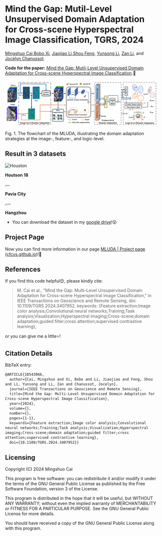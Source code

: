 # Mind the Gap: Mutil-Level Unsupervised Domain Adaptation for Cross-scene Hyperspectral Image Classification, TGRS, 2024

[Mingshuo Cai](cfcys.github.io),[Bobo Xi](https://scholar.google.com/citations?user=O4O-s4AAAAAJ&hl=zh-CN), [Jiaojiao Li](https://scholar.google.com/citations?user=Ccu3-acAAAAJ&hl=zh-CN&oi=sra),[Shou Feng](https://homepage.hrbeu.edu.cn/web/fengshou), [Yunsong Li](https://dblp.uni-trier.de/pid/87/5840.html), [Zan Li](https://web.xidian.edu.cn/zanli/), and [Jocelyn Chanussot](https://jocelyn-chanussot.net/).

**Code for the paper:** [Mind the Gap: Mutil-Level Unsupervised Domain Adaptation for Cross-scene Hyperspectral Image Classification](https://ieeexplore.ieee.org/document/10543066).🤩

![Houston](images/main.png)

Fig. 1. The flowchart of the MLUDA, illustrating the domain adaptation strategies at the image-, feature-, and logic-level.

## Result in 3 datasets

![Houston](images/Houston.gif)

**Houtson 18**

<img src="images/Pavia.gif" alt="Pavia" style="zoom: 30%;" />

**Pavia City**

<img src="images/SH2HZ.gif" alt="SH2HZ" style="zoom: 30%;" />

**Hangzhou**

* You can download the dataset in my [google drive](https://drive.google.com/drive/folders/1MbNQZD7Fwo1zSJwzvKCmmqOuEgerWdJe?usp=sharing)!😲

## Project Page 

Now you can find more information in our page [MLUDA | Project page (cfcys.github.io)](https://cfcys.github.io/paper/MLUDA.html)!🥳

References
--

If you find this code helpful😊, please kindly cite:

> M. Cai et al., "Mind the Gap: Multi-Level Unsupervised Domain Adaptation for Cross-scene Hyperspectral Image Classification," in IEEE Transactions on Geoscience and Remote Sensing, doi: 10.1109/TGRS.2024.3407952.
> keywords: {Feature extraction;Image color analysis;Convolutional neural networks;Training;Task analysis;Visualization;Hyperspectral imaging;Cross-scene;domain adaptation;guided filter;cross attention;supervised contrastive learning},

or you can give me a little⭐!

Citation Details
--

BibTeX entry:

```
@ARTICLE{10543066,
  author={Cai, Mingshuo and Xi, Bobo and Li, Jiaojiao and Feng, Shou and Li, Yunsong and Li, Zan and Chanussot, Jocelyn},
  journal={IEEE Transactions on Geoscience and Remote Sensing}, 
  title={Mind the Gap: Multi-Level Unsupervised Domain Adaptation for Cross-scene Hyperspectral Image Classification}, 
  year={2024},
  volume={},
  number={},
  pages={1-1},
  keywords={Feature extraction;Image color analysis;Convolutional neural networks;Training;Task analysis;Visualization;Hyperspectral imaging;Cross-scene;domain adaptation;guided filter;cross attention;supervised contrastive learning},
  doi={10.1109/TGRS.2024.3407952}}
```

Licensing
--

Copyright (C) 2024 Mingshuo Cai

This program is free software: you can redistribute it and/or modify it under the terms of the GNU General Public License as published by the Free Software Foundation, version 3 of the License.

This program is distributed in the hope that it will be useful, but WITHOUT ANY WARRANTY; without even the implied warranty of MERCHANTABILITY or FITNESS FOR A PARTICULAR PURPOSE. See the GNU General Public License for more details.

You should have received a copy of the GNU General Public License along with this program.
